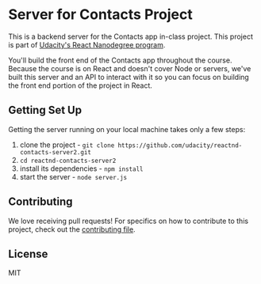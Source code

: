 # Server for Contacts Project

This is a backend server for the Contacts app in-class project. This project is part of [Udacity's React Nanodegree program](https://www.udacity.com/course/react-nanodegree--nd019).

You'll build the front end of the Contacts app throughout the course. Because the course is on React and doesn't cover Node or servers, we've built this server and an API to interact with it so you can focus on building the front end portion of the project in React.

## Getting Set Up

Getting the server running on your local machine takes only a few steps:

1. clone the project - `git clone https://github.com/udacity/reactnd-contacts-server2.git`
2. `cd reactnd-contacts-server2`
3. install its dependencies - `npm install`
4. start the server - `node server.js`

## Contributing

We love receiving pull requests! For specifics on how to contribute to this project, check out the [contributing file](CONTRIBUTING.md).

## License
MIT
